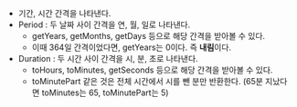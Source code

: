 - 기간, 시간 간격을 나타낸다.
- Period : 두 날짜 사이 간격을 연, 월, 일로 나타낸다.
	- getYears, getMonths, getDays 등으로 해당 간격을 받아볼 수 있다.
	- 이때 364일 간격이었다면, getYears는 0이다. 즉 **내림**이다.
- Duration : 두 시간 사이 간격을 시, 분, 초로 나타낸다.
	- toHours, toMinutes, getSeconds 등으로 해당 간격을 받아볼 수 있다.
	- toMinutePart 같은 것은 전체 시간에서 시를 뺀 분만 반환한다. (65분 지났다면 toMinutes는 65, toMinutePart는 5)
